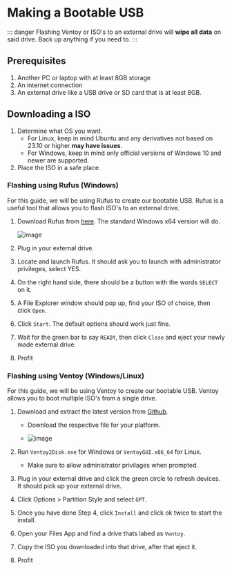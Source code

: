 # Making a Bootable USB

::: danger
Flashing Ventoy or ISO's to an external drive will **wipe all data** on said drive. Back up anything if you need to.
:::

## Prerequisites
1. Another PC or laptop with at least 8GB storage
2. An internet connection
3. An external drive like a USB drive or SD card that is at least 8GB.

## Downloading a ISO
1. Determine what OS you want.
   - For Linux, keep in mind Ubuntu and any derivatives not based on 23.10 or higher **may have issues**.
   - For Windows, keep in mind only official versions of Windows 10 and newer are supported.
2. Place the ISO in a safe place.

### Flashing using Rufus (Windows)

For this guide, we will be using Rufus to create our bootable USB. 
Rufus is a useful tool that allows you to flash ISO's to an external drive.
1. Download Rufus from [here](https://rufus.ie/en/). The standard Windows x64 version will do.

    ![image](/rufus.png)

2. Plug in your external drive.
3. Locate and launch Rufus. It should ask you to launch with administrator privileges, select YES.
4. On the right hand side, there should be a button with the words `SELECT` on it.
5. A File Explorer window should pop up, find your ISO of choice, then click `Open`.
6. Click `Start`. The default options should work just fine.
7. Wait for the green bar to say `READY`, then click `Close` and eject your newly made external drive.
8. Profit

### Flashing using Ventoy (Windows/Linux)

For this guide, we will be using Ventoy to create our bootable USB. 
Ventoy allows you to boot multiple ISO's from a single drive.
1. Download and extract the latest version from [Github](https://www.ventoy.net/en/download.html). 
   - Download the respective file for your platform.
   
   - ![image](/ventoy/download-alt.png)

2. Run `Ventoy2Disk.exe` for Windows or `VentoyGUI.x86_64` for Linux.
   - Make sure to allow administrator privilages when prompted.

3. Plug in your external drive and click the green circle to refresh devices. It should pick up your external drive.
4. Click Options > Partition Style and select `GPT`.
5. Once you have done Step 4, click `Install` and click ok twice to start the install.
6. Open your Files App and find a drive thats labed as `Ventoy`.
7. Copy the ISO you downloaded into that drive, after that eject it.
8. Profit
